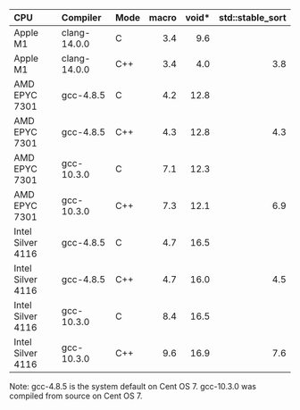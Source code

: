 |CPU|Compiler|Mode|macro|void\*|std::stable\_sort|
|:--|:-------|:---|----:|-----:|----------------:|
|Apple M1         |clang-14.0.0|C  |3.4| 9.6|   |
|Apple M1         |clang-14.0.0|C++|3.4| 4.0|3.8|
|AMD EPYC 7301    |gcc-4.8.5   |C  |4.2|12.8|   |
|AMD EPYC 7301    |gcc-4.8.5   |C++|4.3|12.8|4.3|
|AMD EPYC 7301    |gcc-10.3.0  |C  |7.1|12.3|   |
|AMD EPYC 7301    |gcc-10.3.0  |C++|7.3|12.1|6.9|
|Intel Silver 4116|gcc-4.8.5   |C  |4.7|16.5|   |
|Intel Silver 4116|gcc-4.8.5   |C++|4.7|16.0|4.5|
|Intel Silver 4116|gcc-10.3.0  |C  |8.4|16.5|   |
|Intel Silver 4116|gcc-10.3.0  |C++|9.6|16.9|7.6|

Note: gcc-4.8.5 is the system default on Cent OS 7. gcc-10.3.0 was compiled
from source on Cent OS 7.

